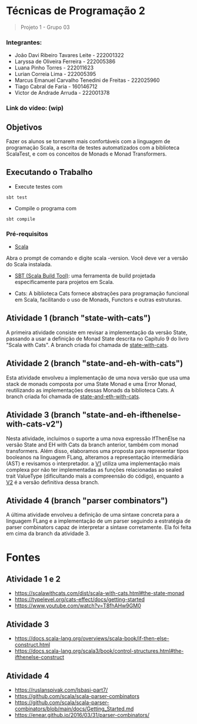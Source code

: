# Técnicas de Programação 2

> Projeto 1 - Grupo 03

### Integrantes:
* João Davi Ribeiro Tavares Leite - 222001322
* Laryssa de Oliveira Ferreira - 222005386
* Luana Pinho Torres - 222011623
* Lurian Correia Lima - 222005395
* Marcus Emanuel Carvalho Tenedini de Freitas - 222025960
* Tiago Cabral de Faria - 160146712
* Victor de Andrade Arruda - 222001378

### Link do vídeo: (wip)

## Objetivos

Fazer os alunos se tornarem mais confortáveis com a linguagem de programação Scala, a escrita de testes automatizados com a biblioteca ScalaTest, e com os conceitos de Monads e Monad Transformers.


## Executando o Trabalho

- Execute testes com

```
sbt test
```
  
- Compile o programa com  

```
sbt compile
```

### Pré-requisitos

* [Scala](https://www.scala-lang.org/download/) 

Abra o prompt de comando e digite scala -version. Você deve ver a versão do Scala instalada.

* [SBT (Scala Build Tool)]([https://www.scala-sbt.org/download.html](https://www.scala-sbt.org/index.html)): uma ferramenta de build projetada especificamente para projetos em Scala.

* Cats: A biblioteca Cats fornece abstrações para programação funcional em Scala, facilitando o uso de Monads, Functors e outras estruturas.


## Atividade 1 (branch "state-with-cats")
A primeira atividade consiste em revisar a implementação da versão State, passando a usar a definição de Monad State descrita no Capítulo 9 do livro "Scala with Cats".
A branch criada foi chamada de [state-with-cats](https://github.com/TP2-Grupo03/FLanguageG03/tree/state-with-cats).

## Atividade 2 (branch "state-and-eh-with-cats")
Esta atividade envolveu a implementação de uma nova versão que usa uma stack de monads composta por uma State Monad e uma Error Monad, reutilizando as implementações dessas Monads da biblioteca Cats. A branch criada foi chamada de [state-and-eth-with-cats](https://github.com/TP2-Grupo03/FLanguageG03/tree/state-and-eh-with-cats).

## Atividade 3 (branch "state-and-eh-ifthenelse-with-cats-v2")
Nesta atividade, incluímos o suporte a uma nova expressão IfThenElse na versão State and EH with Cats da branch anterior, também com monad transformers. Além disso, elaboramos uma proposta para representar tipos booleanos na linguagem FLang, alteramos a representação intermediária (AST) e revisamos o interpretador. a [V1](https://github.com/TP2-Grupo03/FLanguageG03/tree/state-and-eh-ifthenelse-to-cats-v1) utiliza uma implementação mais complexa por não ter implementadas as funções relacionadas ao sealed trait ValueType (dificultando mais a compreensão do código), enquanto a [V2](https://github.com/TP2-Grupo03/FLanguageG03/tree/state-and-eh-ifthenelse-with-cats-v2) é a versão definitiva dessa branch. 


## Atividade 4 (branch "parser combinators")
A última atividade envolveu a definição de uma sintaxe concreta para a linguagem FLang e a implementação de um parser seguindo a estratégia de parser combinators capaz de interpretar a sintaxe corretamente. Ela foi feita em cima da branch da atividade 3.

# Fontes
## Atividade 1 e 2
* https://scalawithcats.com/dist/scala-with-cats.html#the-state-monad
* https://typelevel.org/cats-effect/docs/getting-started
* https://www.youtube.com/watch?v=T8fhAHw9GM0

## Atividade 3 
* https://docs.scala-lang.org/overviews/scala-book/if-then-else-construct.html
* https://docs.scala-lang.org/scala3/book/control-structures.html#the-ifthenelse-construct

## Atividade 4
* https://ruslanspivak.com/lsbasi-part7/
* https://github.com/scala/scala-parser-combinators
* https://github.com/scala/scala-parser-combinators/blob/main/docs/Getting_Started.md
* https://enear.github.io/2016/03/31/parser-combinators/
